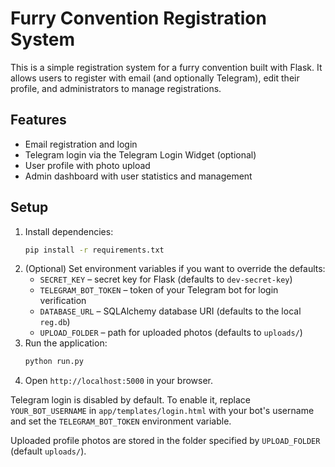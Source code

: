 # Furry Convention Registration System

This is a simple registration system for a furry convention built with Flask. It
allows users to register with email (and optionally Telegram), edit their
profile, and administrators to manage registrations.

## Features
- Email registration and login
- Telegram login via the Telegram Login Widget (optional)
- User profile with photo upload
- Admin dashboard with user statistics and management

## Setup
1. Install dependencies:
   ```bash
   pip install -r requirements.txt
   ```
2. (Optional) Set environment variables if you want to override the defaults:
   - `SECRET_KEY` – secret key for Flask (defaults to `dev-secret-key`)
   - `TELEGRAM_BOT_TOKEN` – token of your Telegram bot for login verification
   - `DATABASE_URL` – SQLAlchemy database URI (defaults to the local `reg.db`)
   - `UPLOAD_FOLDER` – path for uploaded photos (defaults to `uploads/`)
3. Run the application:
   ```bash
   python run.py
   ```
4. Open `http://localhost:5000` in your browser.

Telegram login is disabled by default.  To enable it, replace `YOUR_BOT_USERNAME`
in `app/templates/login.html` with your bot's username and set the
`TELEGRAM_BOT_TOKEN` environment variable.

Uploaded profile photos are stored in the folder specified by `UPLOAD_FOLDER` (default `uploads/`).
